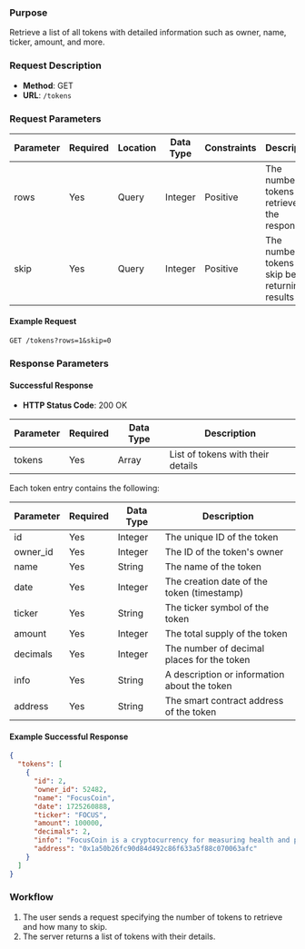 
### Purpose
Retrieve a list of all tokens with detailed information such as owner, name, ticker, amount, and more.

### Request Description
- **Method**: GET  
- **URL**: `/tokens`

### Request Parameters

| Parameter  | Required | Location | Data Type | Constraints      | Description                                    |
| ---------- | -------- | -------- | --------- | ----------------| ---------------------------------------------- |
| rows       | Yes      | Query    | Integer   | Positive         | The number of tokens to retrieve in the response|
| skip       | Yes      | Query    | Integer   | Positive         | The number of tokens to skip before returning results|

#### Example Request
```
GET /tokens?rows=1&skip=0
```

### Response Parameters

#### Successful Response
- **HTTP Status Code**: 200 OK

| Parameter    | Required | Data Type | Description                             |
| ------------ | -------- | --------- | --------------------------------------- |
| tokens       | Yes      | Array     | List of tokens with their details       |

Each token entry contains the following:

| Parameter    | Required | Data Type | Description                             |
| ------------ | -------- | --------- | --------------------------------------- |
| id           | Yes      | Integer   | The unique ID of the token              |
| owner_id     | Yes      | Integer   | The ID of the token's owner             |
| name         | Yes      | String    | The name of the token                   |
| date         | Yes      | Integer   | The creation date of the token (timestamp)|
| ticker       | Yes      | String    | The ticker symbol of the token          |
| amount       | Yes      | Integer   | The total supply of the token           |
| decimals     | Yes      | Integer   | The number of decimal places for the token|
| info         | Yes      | String    | A description or information about the token|
| address      | Yes      | String    | The smart contract address of the token |

#### Example Successful Response
```json
{
  "tokens": [
    {
      "id": 2,
      "owner_id": 52482,
      "name": "FocusCoin",
      "date": 1725260888,
      "ticker": "FOCUS",
      "amount": 100000,
      "decimals": 2,
      "info": "FocusCoin is a cryptocurrency for measuring health and performance.",
      "address": "0x1a50b26fc90d84d492c86f633a5f88c070063afc"
    }
  ]
}
```

### Workflow
1. The user sends a request specifying the number of tokens to retrieve and how many to skip.
2. The server returns a list of tokens with their details.
